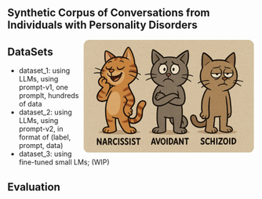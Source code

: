 ## Synthetic Corpus of Conversations from Individuals with Personality Disorders

<img src="img.jpg" alt="My Image" align="right" width="350">


## DataSets
- dataset_1: using LLMs, using prompt-v1, one promplt, hundreds of data
- dataset_2: using LLMs, using prompt-v2, in format of (label, prompt, data)
- dataset_3: using fine-tuned small LMs; (WIP)

## Evaluation